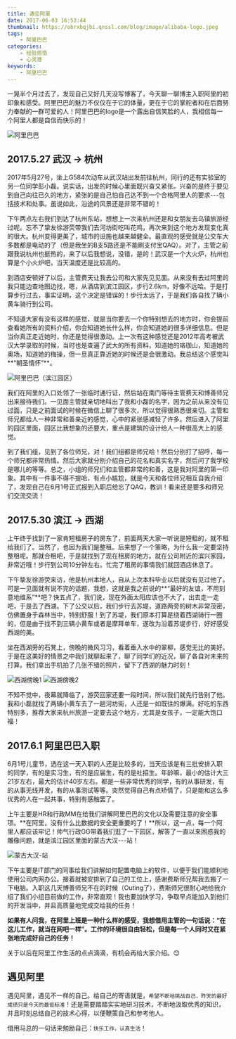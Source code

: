 ```yaml
---
title: 遇见阿里
date: 2017-06-03 16:53:44
thumbnail: https://obrxbqjbi.qnssl.com/blog/image/alibaba-logo.jpeg
tags:
	- 阿里巴巴
categories:
	- 经验感悟
	- 心灵港
keywords:
	- 阿里巴巴
---
```

一晃半个月过去了，发现自己又好几天没写博客了，今天聊一聊博主入职阿里的初印象和感受。阿里巴巴的魅力不仅仅在于它的体量，更在于它的掌舵者和在后面努力奉献的一群可爱的人！阿里巴巴的logo是一个露出自信笑脸的人，我相信每一个阿里人都是自信而快乐的！

![阿里巴巴](https://obrxbqjbi.qnssl.com/blog/image/alibaba-logo.jpeg)

## 2017.5.27 武汉 -> 杭州
2017年5月27号，坐上G584次动车从武汉站出发前往杭州，同行的还有实验室的另一位同学彭小磊。说实话，出发的时候心里面既兴奋又紧张。兴奋的是终于要见到自己向往已久的地方，紧张的是自己怕自己达不到一个合格阿里人的要求---包括技术和处事。虽说如此，沿途的风景还是非常不错的！

下午两点左右我们到达了杭州东站，想想上一次来杭州还是和女朋友去乌镇旅游经过呢。忘不了挚友徐游荧带我们去河坊街吃叫花鸡，再次来到这个地方发现变化真的很大。杭州变得更美了，城市的设施也越来越健全。最直观的感受就是公交车大多数都是电动的了（但是我坐的B支5路还是不能刷支付宝QAQ）。对了，主管之前跟我说杭州也挺热的，来了以后我想说，没错，是的！武汉是一个大火炉，杭州也算是个小火炉吧，当天温度还是比较高的。

到酒店安顿好了以后，主管费天让我去公司和大家先见见面。从来没有去过阿里的我只能边查地图边找，嗯，从酒店到滨江园区，步行2.6km，好像不远哈。于是打算步行过去，事实证明，这个决定是错误的！步行太远了，于是我们各自找了辆小黄车骑行到公司。

不知道大家有没有这样的感觉，就是当你要去一个你特别想去的地方时，你会提前查看她所有的资料介绍，你会知道她长什么样，你会知道她的很多详细信息。但是当你真正走近她时，你还是觉得很激动。上一次有这种感觉还是2012年高考被武汉大学录取的时候，当时也是查遍了武大的所有资料，知道她的珞珈山，知道她的奥场，知道她的梅操，但一旦真正靠近她的时候还是会很激动。我总结这个感觉叫**“朝圣情怀”**。

![阿里巴巴（滨江园区）](https://obrxbqjbi.qnssl.com/blog/image/alibaba-gate.jpg)

我们在阿里的入口处领了一张临时通行证，然后站在南门等待主管费天和博善师兄出来接待我们。一见面主管就亲切地叫出了我和小磊的名字，因为之前从来没有见过面，只是之前面试的时候在微信上聊了很多次，所以觉得很熟悉很亲切。主管和师兄都给人一种非常和善亲近的感觉，心中的紧张感减轻了许多。然后进入了阿里的园区里面，园区比我想象的还要大，重点是建筑的设计给人一种很高大上的感觉。

到了我们组，见到了各位师兄，对！我们组都是师兄哈！然后分别打了招呼，每一个师兄都非常热情。然后大家就分别介绍自己的花名和真实名字，然后问了我学校是哪儿的等等。总之，小组的师兄们和主管都非常的和善，这是我对阿里的第一印象。其中有一件事不得不提哈，有点小尴尬，就是今天和各位师兄相互自我介绍了，发现自己在6月1号正式报到入职后给忘了QAQ，教训！看来还是要多和师兄们交流交流！

## 2017.5.30 滨江 -> 西湖
上午终于找到了一家肯短租房子的房东了，前面两天大家一听说是短租的，就不租给我们了。当然了，也因为我们是整租。后来想了一个策略，为什么我一定要坚持整租呢。那就合租吧，于是就找到了现在租房的地方。就在公司附近的滨兴家园，非常近哦！步行到公司10分钟左右。忙完了租房的事情我们就回酒店休息了。

下午挚友徐游荧来访，他是杭州本地人，自从上次本科毕业以后就没有见过他了。可是一见面就有说不完的话题，我想，这就是我之前说的**“最好的友谊，不用刻意地维系”**吧？快五点了，我们说，现在外面太阳应该也不大了，出去走一走吧，于是去了西湖。下了公交以后，我们步行去苏堤，道路两旁的树木非常茂密，仿佛置身于森林当中，特别舒服！到了苏堤，我们原本打算是绕着西湖骑行一圈的，但是由于找不到三辆小黄车或者是摩拜单车，遂改为沿着苏堤步行，好好感受西湖的美。

坐在西湖旁的石凳上，傍晚的微风习习，看着垂入水中的翠柳，感觉无比的美好。于是在这美好的情景之中我们就聊起来了，聊了同学们的近况，聊了各自对未来的打算。我们拿出手机拍了几张不错的照片，留下了西湖的魅力时刻！

![西湖傍晚1](https://obrxbqjbi.qnssl.com/blog/image/west-lake1.jpg)
![西湖傍晚2](https://obrxbqjbi.qnssl.com/blog/image/west-lake2.jpg)

不知不觉中，夜幕就降临了，游荧回家还要一段时间，所以我们就先行告别了他。我和小磊就找了两辆小黄车去了一趟河坊街，人还是一如既往的爆满。好吃的东西特别多，推荐大家来杭州旅游一定要去这个地方，尤其是女孩子，一定能大饱口福！

## 2017.6.1 阿里巴巴入职
6月1号儿童节，选在这一天入职的人还是比较多的，当天应该是有三批安排入职的同学，有的是实习生，有的是应届生，有的是社招生。年龄嘛，最小的估计大三21岁左右，最大的估计40岁左右。都是一些非常优秀的同学，有的从事研发，有的从事无线开发，有的从事测试等等。突然觉得自己有点矫情了，只是能和这么多优秀的人在一起共事，特别有感触罢了。

上午主要是HR和行政MM在给我们讲解阿里巴巴的文化以及需要注意的安全事项。**在阿里，没有什么比数据的安全更重要的了！**所以，这一点，每一个阿里人都应该牢记！帅气行政GG带着我们逛了一下园区，解答了一直以来困惑我的雕像问题，就是滨江园区里面的蒙古大汉---站！

![蒙古大汉-站](https://obrxbqjbi.qnssl.com/blog/image/alibaba-statue.jpg)

下午主要是IT部门的同事给我们讲解如何配置电脑上的软件，以便于我们能顺利地使用公司内网办公。接着就被安排到了自己的工位上，感谢费斯师兄帮我去搬了一下电脑。入职这几天博善师兄不在的时候（Outing了），费斯师兄很耐心地给我介绍了我们小组目前做的工作，非常直观！我也要加快学习，争取早点能加入到他们的开发当中，并且高质量地完成交给我的任务！
 
**如果有人问我，在阿里上班是一种什么样的感受，我想借用主管的一句话说：“在这儿工作，就当在网吧一样”。工作的环境很自由轻松，但是每一个人同时又在紧张地完成好自己的任务！**

关于以后在阿里工作生活的点点滴滴，有机会再给大家介绍。😊

## 遇见阿里
遇见阿里，遇见不一样的自己。给自己的寄语就是，`希望不断地挑战自己，昨天的最好成绩只是今天的最低标准`！还是需要踏踏实实地研习技术，不断地汲取优秀的知识，并且时刻总结自己的技术心得，以便鞭策自己和参考他人。

借用马总的一句话来勉励自己：`快乐工作，认真生活`！


